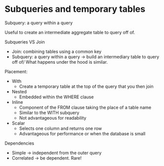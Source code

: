 # Subqueries and temporary tables

Subquery: a query within a query

Useful to create an intermediate aggregate table to query off of.

Subqueries VS Join
- Join: combining tables using a common key
- Subquery: a query within a query
    -> build an intermediary table to query off of/
What happens under the hood is similar.

Placement:
- With
    - Create a temporary table at the top of the query that you then join
- Nested
    - Embedded within the WHERE clause
- Inline
    - Component of the FROM clause taking the place of a table name
    - Similar to the WITH subquery
    - Not advantageous for readability
- Scalar
    - Selects one column and returns one row
    - Advantageous for performance or when the database is small

Dependencies
- Simple -> independent from the outer query
- Correlated -> be dependent. Rare!
